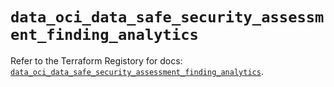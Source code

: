 # `data_oci_data_safe_security_assessment_finding_analytics`

Refer to the Terraform Registory for docs: [`data_oci_data_safe_security_assessment_finding_analytics`](https://registry.terraform.io/providers/oracle/oci/6.18.0/docs/data-sources/data_safe_security_assessment_finding_analytics).
